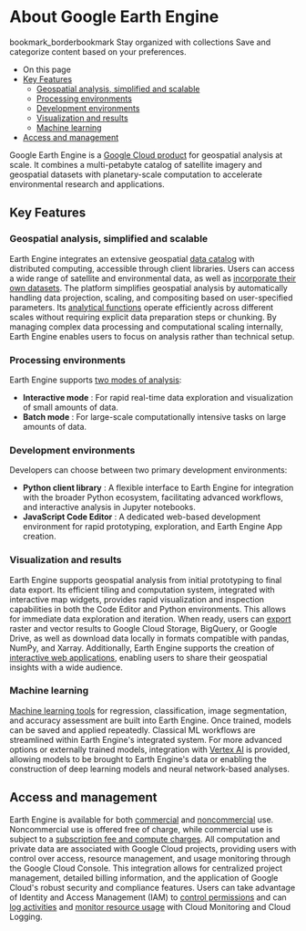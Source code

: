  
#  About Google Earth Engine 
bookmark_borderbookmark Stay organized with collections  Save and categorize content based on your preferences.
  * On this page
  * [Key Features](https://developers.google.com/earth-engine/guides#key_features)
    * [Geospatial analysis, simplified and scalable](https://developers.google.com/earth-engine/guides#geospatial_analysis_simplified_and_scalable)
    * [Processing environments](https://developers.google.com/earth-engine/guides#processing_environments)
    * [Development environments](https://developers.google.com/earth-engine/guides#development_environments)
    * [Visualization and results](https://developers.google.com/earth-engine/guides#visualization_and_results)
    * [Machine learning](https://developers.google.com/earth-engine/guides#machine_learning)
  * [Access and management](https://developers.google.com/earth-engine/guides#access_and_management)


Google Earth Engine is a [Google Cloud product](https://cloud.google.com/earth-engine) for geospatial analysis at scale. It combines a multi-petabyte catalog of satellite imagery and geospatial datasets with planetary-scale computation to accelerate environmental research and applications.
## Key Features
### Geospatial analysis, simplified and scalable
Earth Engine integrates an extensive geospatial [data catalog](https://developers.google.com/earth-engine/datasets) with distributed computing, accessible through client libraries. Users can access a wide range of satellite and environmental data, as well as [incorporate their own datasets](https://developers.google.com/earth-engine/guides/image_upload). The platform simplifies geospatial analysis by automatically handling data projection, scaling, and compositing based on user-specified parameters. Its [analytical functions](https://developers.google.com/earth-engine/guides/objects_methods_overview) operate efficiently across different scales without requiring explicit data preparation steps or chunking. By managing complex data processing and computational scaling internally, Earth Engine enables users to focus on analysis rather than technical setup.
### Processing environments
Earth Engine supports [two modes of analysis](https://developers.google.com/earth-engine/guides/processing_environments):
  * **Interactive mode** : For rapid real-time data exploration and visualization of small amounts of data.
  * **Batch mode** : For large-scale computationally intensive tasks on large amounts of data.


### Development environments
Developers can choose between two primary development environments:
  * **Python client library** : A flexible interface to Earth Engine for integration with the broader Python ecosystem, facilitating advanced workflows, and interactive analysis in Jupyter notebooks.
  * **JavaScript Code Editor** : A dedicated web-based development environment for rapid prototyping, exploration, and Earth Engine App creation.


### Visualization and results
Earth Engine supports geospatial analysis from initial prototyping to final data export. Its efficient tiling and computation system, integrated with interactive map widgets, provides rapid visualization and inspection capabilities in both the Code Editor and Python environments. This allows for immediate data exploration and iteration. When ready, users can [export](https://developers.google.com/earth-engine/guides/exporting) raster and vector results to Google Cloud Storage, BigQuery, or Google Drive, as well as download data locally in formats compatible with pandas, NumPy, and Xarray. Additionally, Earth Engine supports the creation of [interactive web applications](https://developers.google.com/earth-engine/guides/apps), enabling users to share their geospatial insights with a wide audience.
### Machine learning
[Machine learning tools](https://developers.google.com/earth-engine/guides/machine-learning) for regression, classification, image segmentation, and accuracy assessment are built into Earth Engine. Once trained, models can be saved and applied repeatedly. Classical ML workflows are streamlined within Earth Engine's integrated system. For more advanced options or externally trained models, integration with [Vertex AI](https://cloud.google.com/vertex-ai/docs/start/introduction-unified-platform) is provided, allowing models to be brought to Earth Engine's data or enabling the construction of deep learning models and neural network-based analyses.
## Access and management
Earth Engine is available for both [commercial](https://earthengine.google.com/commercial/) and [noncommercial](https://earthengine.google.com/noncommercial/) use. Noncommercial use is offered free of charge, while commercial use is subject to a [subscription fee and compute charges](https://cloud.google.com/earth-engine/pricing). All computation and private data are associated with Google Cloud projects, providing users with control over access, resource management, and usage monitoring through the Google Cloud Console. This integration allows for centralized project management, detailed billing information, and the application of Google Cloud's robust security and compliance features. Users can take advantage of Identity and Access Management (IAM) to [control permissions](https://developers.google.com/earth-engine/cloud/access-control) and can [log activities](https://developers.google.com/earth-engine/guides/audit_logging) and [monitor resource usage](https://developers.google.com/earth-engine/guides/monitoring_usage) with Cloud Monitoring and Cloud Logging.
